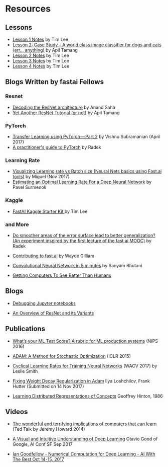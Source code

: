 # Resources

## Lessons
* [Lesson 1 Notes](http://forums.fast.ai/t/deeplearning-lec1notes/7089) by Tim Lee
* [Lesson 2: Case Study - A world class image classifier for dogs and cats (err.., anything)](https://medium.com/@apiltamang/case-study-a-world-class-image-classifier-for-dogs-and-cats-err-anything-9cf39ee4690e) by Apil Tamang
* [Lesson 2 Notes](http://forums.fast.ai/t/deeplearning-lecnotes2/7515/2) by Tim Lee
* [Lesson 3 Notes](http://forums.fast.ai/t/deeplearning-lecnotes3/7866) by Tim Lee
* [Lesson 4 Notes](http://forums.fast.ai/t/deeplearning-lec4notes/8146) by Tim Lee


## Blogs Written by fastai Fellows

### Resnet
* [Decoding the ResNet architecture](http://teleported.in/posts/decoding-resnet-architecture/) by Anand Saha   
* [Yet Another ResNet Tutorial (or not)](https://medium.com/@apiltamang/yet-another-resnet-tutorial-or-not-f6dd9515fcd7) by Apil Tamang

### PyTorch
* [Transfer Learning using PyTorch — Part 2](https://towardsdatascience.com/transfer-learning-using-pytorch-part-2-9c5b18e15551) by Vishnu Subramanian (April 2017)
* [A practitioner's guide to PyTorch](https://medium.com/@radekosmulski/a-practitioners-guide-to-pytorch-1d0f6a238040) by Radek 

### Learning Rate
* [Visualizing Learning rate vs Batch size (Neural Nets basics using Fast.ai tools)](https://miguel-data-sc.github.io/2017-11-05-first/) by Miguel (Nov 2017)
* [Estimating an Optimal Learning Rate For a Deep Neural Network](https://medium.com/@surmenok/estimating-optimal-learning-rate-for-a-deep-neural-network-ce32f2556ce0) by Pavel Surmenok

### Kaggle
* [FastAI Kaggle Starter Kit ](https://www.kaggle.com/timolee/fastai-kaggle-starter-kit-lb-0-33) by Tim Lee

### and More
* [Do smoother areas of the error surface lead to better generalization? (An experiment inspired by the first lecture of the fast.ai MOOC)](https://medium.com/@radekosmulski/do-smoother-areas-of-the-error-surface-lead-to-better-generalization-b5f93b9edf5b) by Radek

* [Contributing to fast.ai](https://medium.com/@wgilliam/86f2c05d72aa) by Wayde Gilliam

* [Convolutional Neural Network in 5 minutes](https://medium.com/@init_27/convolutional-neural-network-in-5-minutes-8f867eb9ca39) by Sanyam Bhutani

* [Getting Computers To See Better Than Humans](https://medium.com/@ArjunRajkumar/getting-computers-to-see-better-than-humans-346d96634f73)

## Blogs

* [Debugging Jupyter notebooks](https://davidhamann.de/2017/04/22/debugging-jupyter-notebooks/)

* [An Overview of ResNet and its Variants](https://towardsdatascience.com/an-overview-of-resnet-and-its-variants-5281e2f56035)


## Publications

* [What’s your ML Test Score? A rubric for ML
production systems](https://static.googleusercontent.com/media/research.google.com/en//pubs/archive/45742.pdf)  (NIPS 2016)  

* [ADAM:  A Method for Stochastic Optimization](https://arxiv.org/pdf/1412.6980.pdf) (ICLR 2015)

* [Cyclical Learning Rates for Training Neural Networks](https://arxiv.org/abs/1506.01186) (WACV 2017) by Leslie Smith

* [Fixing Weight Decay Regularization in Adam](https://arxiv.org/abs/1711.05101) Ilya Loshchilov, Frank Hutter (Submitted on 14 Nov 2017)

* [Learning Distributed Representations of Concepts](http://www.cs.toronto.edu/~hinton/absps/families.pdf) Geoffrey Hinton, 1986

## Videos

* [The wonderful and terrifying implications of computers that can learn](https://www.ted.com/talks/jeremy_howard_the_wonderful_and_terrifying_implications_of_computers_that_can_learn) (Ted Talk by Jeremy Howard 2014)

* [A Visual and Intuitive Understanding of Deep Learning](https://www.youtube.com/embed/Oqm9vsf_hvU?autoplay=1&feature=oembed&wmode=opaque) Otavio Good of Google, AI Conf SF Sep 2017

* [Ian Goodfellow - Numerical Computation for Deep Learning - AI With The Best Oct 14-15, 2017](https://www.youtube.com/watch?v=XlYD8jn1ayE&t=5m40s)


